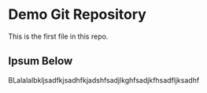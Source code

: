 # Demo Git Repository

This is the first file in this repo.

## Ipsum Below

BLalalalbkljsadfkjsadhfkjadshfsadjlkghfsadjkfhsadfljksadhf